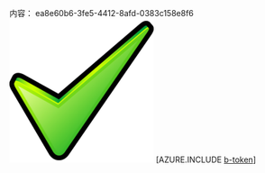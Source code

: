 内容： ea8e60b6-3fe5-4412-8afd-0383c158e8f6![图像](92cdd23a-cb73-4e18-bd7d-51c7259ed014.png)
[AZURE.INCLUDE [b-token](4f63c60f-44b0-4f24-bbcd-21cf2c41c4c1.md)]
